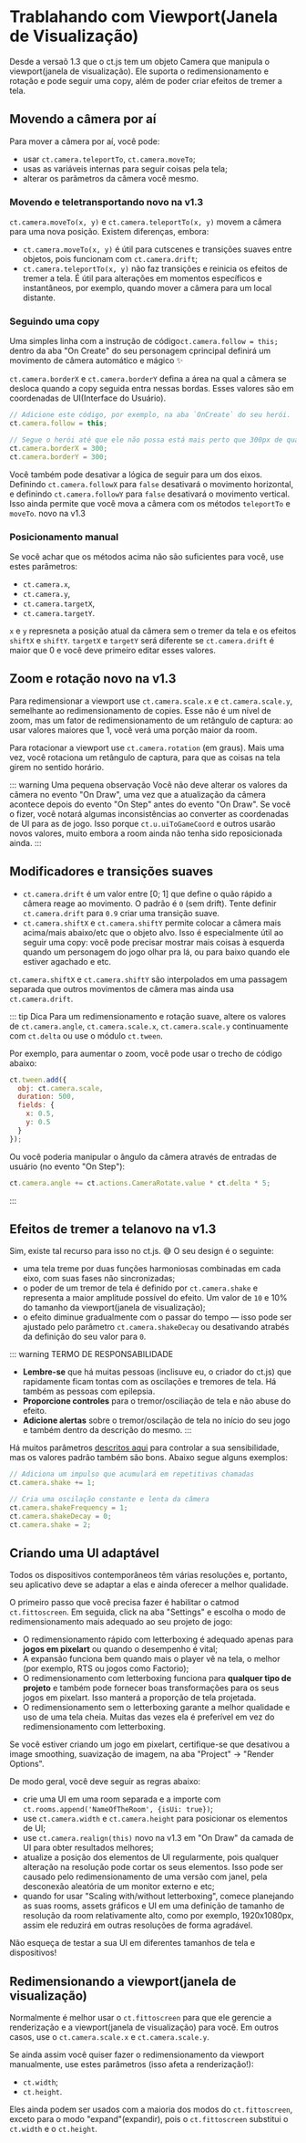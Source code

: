 # Trablahando com Viewport(Janela de Visualização)

Desde a versaõ 1.3 que o ct.js tem um objeto Camera que manipula o viewport(janela de visualização). Ele suporta o redimensionamento e rotação e pode seguir uma copy, além de poder criar efeitos de tremer a tela.

## Movendo a câmera por aí

Para mover a câmera por aí, você pode:

* usar `ct.camera.teleportTo`, `ct.camera.moveTo`;
* usas as variáveis internas para seguir coisas pela tela;
* alterar os parâmetros da câmera você mesmo.

### Movendo e teletransportando <badge>novo na v1.3</badge>

`ct.camera.moveTo(x, y)` e `ct.camera.teleportTo(x, y)` movem a câmera para uma nova posição. Existem diferenças, embora:

* `ct.camera.moveTo(x, y)` é útil para cutscenes e transições suaves entre objetos, pois funcionam com `ct.camera.drift`;
* `ct.camera.teleportTo(x, y)` não faz transições e reinicia os efeitos de tremer a tela.  É útil para alterações em momentos específicos e instantâneos, por exemplo, quando mover a câmera para um local distante.

### Seguindo uma copy

Uma simples linha com a instrução de código`ct.camera.follow = this;` dentro da aba "On Create" do seu personagem cprincipal definirá um movimento de câmera automático e mágico ✨

`ct.camera.borderX` e `ct.camera.borderY` defina a área na qual a câmera se desloca quando a copy seguida entra nessas bordas. Esses valores são em coordenadas de UI(Interface do Usuário).

```js Exemplo: seguindo uma copy com limites
// Adicione este código, por exemplo, na aba `OnCreate` do seu herói.
ct.camera.follow = this;

// Segue o herói até que ele não possa está mais perto que 300px de qualquer lado da tela
ct.camera.borderX = 300;
ct.camera.borderY = 300;
```

Você também pode desativar a lógica de seguir para um dos eixos. Definindo `ct.camera.followX` para `false` desativará o movimento horizontal, e definindo `ct.camera.followY` para `false` desativará o movimento vertical. Isso ainda permite que você mova a câmera com os métodos `teleportTo` e `moveTo`. <badge>novo na v1.3</badge>

### Posicionamento manual

Se você achar que os métodos acima não são suficientes para você, use estes parâmetros:

* `ct.camera.x`,
* `ct.camera.y`,
* `ct.camera.targetX`,
* `ct.camera.targetY`.

`x` e `y` represneta a posição atual da câmera sem o tremer da tela e os efeitos `shiftX` e `shiftY`.
`targetX` e `targetY` será diferente se `ct.camera.drift` é maior que 0 e você deve primeiro editar esses valores.

## Zoom e rotação <badge>novo na v1.3</badge>

Para redimensionar a viewport use `ct.camera.scale.x` e `ct.camera.scale.y`, semelhante ao redimensionamento de copies. Esse não é um nível de zoom, mas um fator de redimensionamento de um retângulo de captura: ao usar valores maiores que 1, você verá uma porção maior da room.

Para rotacionar a viewport use `ct.camera.rotation` (em graus). Mais uma vez, você rotaciona um retângulo de captura, para que as coisas na tela girem no sentido horário.

::: warning Uma pequena observação
Você não deve alterar os valores da câmera no evento "On Draw", uma vez que a atualização da câmera acontece depois do evento "On Step" antes do evento "On Draw". Se você o fizer, você notará algumas inconsistências ao converter as coordenadas de UI para as de jogo. Isso porque `ct.u.uiToGameCoord` e outros usarão novos valores, muito embora a room ainda não tenha sido reposicionada ainda.
:::

## Modificadores e transições suaves

* `ct.camera.drift` é um valor entre [0; 1] que define o quão rápido a câmera reage ao movimento. O padrão é `0` (sem drift). Tente definir `ct.camera.drift` para `0.9` criar uma transição suave.
* `ct.camera.shiftX` e `ct.camera.shiftY` permite colocar a câmera mais acima/mais abaixo/etc que o objeto alvo. Isso é especialmente útil ao seguir uma copy: você pode precisar mostrar mais coisas à esquerda quando um personagem do jogo olhar pra lá, ou para baixo quando ele estiver agachado e etc.

`ct.camera.shiftX` e `ct.camera.shiftY` são interpolados em uma passagem separada que outros movimentos de câmera mas ainda usa `ct.camera.drift`.

::: tip Dica
Para um redimensionamento e rotação suave, altere os valores de `ct.camera.angle`, `ct.camera.scale.x`, `ct.camera.scale.y` continuamente com `ct.delta` ou use o módulo `ct.tween`.

Por exemplo, para aumentar o zoom, você pode usar o trecho de código abaixo:
```js
ct.tween.add({
  obj: ct.camera.scale,
  duration: 500,
  fields: {
    x: 0.5,
    y: 0.5
  }
});
```

Ou você poderia manipular o ângulo da câmera através de entradas de usuário (no evento "On Step"):

```js
ct.camera.angle += ct.actions.CameraRotate.value * ct.delta * 5;
```

:::

## Efeitos de tremer a tela<badge>novo na v1.3</badge>

Sim, existe tal recurso para isso no ct.js. 😅 O seu design é o seguinte:

* uma tela treme por duas funções harmoniosas combinadas em cada eixo, com suas fases não sincronizadas;
* o poder de um tremor de tela é definido por `ct.camera.shake` e representa a maior amplitude possível do efeito. Um valor de `10` e 10% do tamanho da viewport(janela de visualização);
* o efeito diminue gradualmente com o passar do tempo — isso pode ser ajustado pelo parâmetro `ct.camera.shakeDecay` ou desativando atrabés da definição do seu valor para `0`.

::: warning TERMO DE RESPONSABILIDADE
* **Lembre-se** que há muitas pessoas (inclisuve eu, o criador do ct.js) que rapidamente ficam tontas com as oscilações e tremores de tela. Há também as pessoas com epilepsia.
* **Proporcione controles** para o tremor/osciliação de tela e não abuse do efeito.
* **Adicione alertas** sobre o tremor/oscilação de tela no início do seu jogo e também dentro da descrição do mesmo.
:::

Há muitos parâmetros [descritos aqui](/ct.camera.html) para controlar a sua sensibilidade, mas os valores padrão também são bons. Abaixo segue alguns exemplos:

```js
// Adiciona um impulso que acumulará em repetitivas chamadas
ct.camera.shake += 1;
```

```js
// Cria uma oscilação constante e lenta da câmera
ct.camera.shakeFrequency = 1;
ct.camera.shakeDecay = 0;
ct.camera.shake = 2;
```

## Criando uma UI adaptável

Todos os dispositivos contemporâneos têm várias resoluções e, portanto, seu aplicativo deve se adaptar a elas e ainda oferecer a melhor qualidade.

O primeiro passo que você precisa fazer é habilitar o catmod `ct.fittoscreen`. Em seguida, click na aba "Settings" e escolha o modo de redimensionamento mais adequado ao seu projeto de jogo:

* O redimensionamento rápido com letterboxing é adequado apenas para **jogos em pixelart** ou quando o desempenho é vital;
* A expansão funciona bem quando mais o player vê na tela, o melhor (por exemplo, RTS ou jogos como Factorio);
* O redimensionamento com letterboxing funciona para **qualquer tipo de projeto** e também pode fornecer boas transformações para os seus jogos em pixelart. Isso manterá a proporção de tela projetada.
* O redimensionamento sem o letterboxing garante a melhor qualidade e uso de uma tela cheia. Muitas das vezes ela é preferível em vez do redimensionamento com letterboxing.

Se você estiver criando um jogo em pixelart, certifique-se que desativou a image smoothing, suavização de imagem, na aba "Project" -> "Render Options".

De modo geral, você deve seguir as regras abaixo:

* crie uma UI em uma room separada e a importe com `ct.rooms.append('NameOfTheRoom', {isUi: true})`;
* use `ct.camera.width` e `ct.camera.height` para posicionar os elementos de UI;
* use `ct.camera.realign(this)` <badge>novo na v1.3</badge> em "On Draw" da camada de UI para obter resultados melhores;
* atualize a posição dos elementos de UI regularmente, pois qualquer alteração na resolução pode cortar os seus elementos. Isso pode ser causado pelo redimensionamento de uma versão com janel, pela desconexão aleatória de um monitor externo e etc;
* quando for usar "Scaling with/without letterboxing", comece planejando as suas rooms, assets gráficos e UI em uma definição de tamanho de resolução da room relativamente alto, como por exemplo, 1920x1080px, assim ele reduzirá em outras resoluções de forma agradável.

Não esqueça de testar a sua UI em diferentes tamanhos de tela e dispositivos!

## Redimensionando a viewport(janela de visualização)

Normalmente é melhor usar o `ct.fittoscreen` para que ele gerencie a renderização e a viewport(janela de visualização) para você. Em outros casos, use o `ct.camera.scale.x` e `ct.camera.scale.y`.

Se ainda assim você quiser fazer o redimensionamento da viewport manualmente, use estes parâmetros (isso afeta a renderização!):

* `ct.width`;
* `ct.height`.

Eles ainda podem ser usados com a maioria dos modos do `ct.fittoscreen`, exceto para o modo "expand"(expandir), pois o `ct.fittoscreen` substitui o `ct.width` e o `ct.height`.